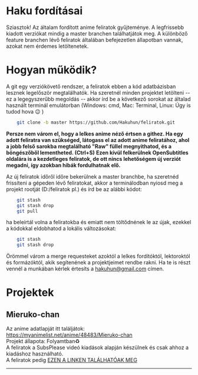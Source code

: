 
# Haku fordításai

Sziasztok! Az általam fordított anime feliratok gyűjteménye. A legfrissebb kiadott verziókat mindig a master branchen találhatjátok meg. A különböző feature branchen lévő feliratok általában befejezetlen állapotban vannak, azokat nem érdemes letöltenetek. 

# Hogyan működik?
A git egy verziókövető rendszer, a feliratok ebben a kód adatbázisban lesznek legelőször megtalálhatók. Ha szeretnél minden projektet letölteni -- ez a legegyszerűbb megoldás -- akkor írd be a következő sorokat az általad használt terminál emulátorban (Windows: cmd, Mac: Terminal, Linux: Úgy is tudod hova 😉 )

```bash
    git clone -b master https://github.com/Hakuhun/feliratok.git 
```
**Persze nem várom el, hogy a lelkes anime néző értsen a githez. Ha egy adott feliratra van szükséged, látogass el az adott anime feliratához, ahol a jobb felső sarokba megtalálható "Raw" füllel megnyithatod, és a böngészőből lementheted. (Ctrl+S)**
**Ezen kívül felkerülnek OpenSubtitles oldalára is a kezdetleges feliratok, de ott nincs lehetőségem új verziót megadni, így azokban hibák fordulhatnak elő.**

Az új feliratok időről időre bekerülnek a master branchbe, ha szeretnéd frissíteni a gépeden lévő feliratokat, akkor a terminálodban nyiosd meg a projekt rootját (D:/feliratok pl.) és írd be az alábbi kódot:

```bash
    git stash
    git stash drop
    git pull
```

ha beleírtál volna a feliratokba és emiatt nem töltődnének le az újak, ezekkel a kódokkal eldobhatod a lokális változásokat:

```bash
    git stash
    git stash drop
```

Örömmel várom a merge requesteket azoktól a lelkes fordítóktól, lektoroktól és formázóktól, akik segítenének a projektjeimet rendbe rakni. Ha te is részt vennél a munkában kérlek értesíts a hakuhun@gmail.com címen.

# Projektek

## Mieruko-chan
Az anime adatlapját itt találjátok: https://myanimelist.net/anime/48483/Mieruko-chan  
Projekt állapota: Folyamtban♻️  
A feliratok a SubsPlease videó kiadások alapján készülnek és csak ahhoz a kiadáshoz használható.   
A feliratok pedig [EZEN A LINKEN TALÁLHATÓAK MEG](https://github.com/Hakuhun/feliratok/tree/master/Mieruko-chan) 

----